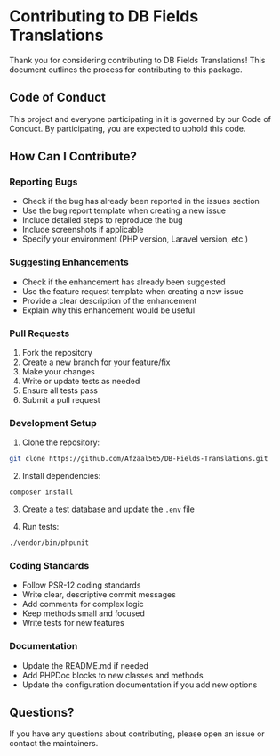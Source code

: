 # Contributing to DB Fields Translations

Thank you for considering contributing to DB Fields Translations! This document outlines the process for contributing to this package.

## Code of Conduct

This project and everyone participating in it is governed by our Code of Conduct. By participating, you are expected to uphold this code.

## How Can I Contribute?

### Reporting Bugs

- Check if the bug has already been reported in the issues section
- Use the bug report template when creating a new issue
- Include detailed steps to reproduce the bug
- Include screenshots if applicable
- Specify your environment (PHP version, Laravel version, etc.)

### Suggesting Enhancements

- Check if the enhancement has already been suggested
- Use the feature request template when creating a new issue
- Provide a clear description of the enhancement
- Explain why this enhancement would be useful

### Pull Requests

1. Fork the repository
2. Create a new branch for your feature/fix
3. Make your changes
4. Write or update tests as needed
5. Ensure all tests pass
6. Submit a pull request

### Development Setup

1. Clone the repository:
```bash
git clone https://github.com/Afzaal565/DB-Fields-Translations.git
```

2. Install dependencies:
```bash
composer install
```

3. Create a test database and update the `.env` file

4. Run tests:
```bash
./vendor/bin/phpunit
```

### Coding Standards

- Follow PSR-12 coding standards
- Write clear, descriptive commit messages
- Add comments for complex logic
- Keep methods small and focused
- Write tests for new features

### Documentation

- Update the README.md if needed
- Add PHPDoc blocks to new classes and methods
- Update the configuration documentation if you add new options

## Questions?

If you have any questions about contributing, please open an issue or contact the maintainers. 